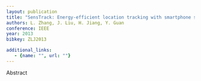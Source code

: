 ```yaml
---
layout: publication
title: "SensTrack: Energy-efficient location tracking with smartphone sensors"
authors: L. Zhang, J. Liu, H. Jiang, Y. Guan
conference: IEEE
year: 2013
bibkey: ZLJ2013

additional_links:
   - {name: "", url: ""}
---
```

Abstract
